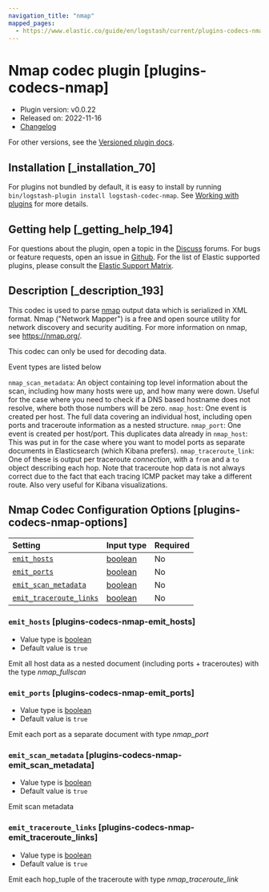 ```yaml
---
navigation_title: "nmap"
mapped_pages:
  - https://www.elastic.co/guide/en/logstash/current/plugins-codecs-nmap.html
---
```


# Nmap codec plugin [plugins-codecs-nmap]

* Plugin version: v0.0.22
* Released on: 2022-11-16
* [Changelog](https://github.com/logstash-plugins/logstash-codec-nmap/blob/v0.0.22/CHANGELOG.md)

For other versions, see the [Versioned plugin docs](https://www.elastic.co/guide/en/logstash-versioned-plugins/current/codec-nmap-index.html).

## Installation [_installation_70]

For plugins not bundled by default, it is easy to install by running `bin/logstash-plugin install logstash-codec-nmap`. See [Working with plugins](https://www.elastic.co/guide/en/logstash/8.18/working-with-plugins.html) for more details.

## Getting help [_getting_help_194]

For questions about the plugin, open a topic in the [Discuss](http://discuss.elastic.co) forums. For bugs or feature requests, open an issue in [Github](https://github.com/logstash-plugins/logstash-codec-nmap). For the list of Elastic supported plugins, please consult the [Elastic Support Matrix](https://www.elastic.co/support/matrix#logstash_plugins).

## Description [_description_193]

This codec is used to parse [nmap](https://nmap.org/) output data which is serialized in XML format. Nmap ("Network Mapper") is a free and open source utility for network discovery and security auditing. For more information on nmap, see <https://nmap.org/>.

This codec can only be used for decoding data.

Event types are listed below

`nmap_scan_metadata`: An object containing top level information about the scan, including how many hosts were up, and how many were down. Useful for the case where you need to check if a DNS based hostname does not resolve, where both those numbers will be zero. `nmap_host`: One event is created per host. The full data covering an individual host, including open ports and traceroute information as a nested structure. `nmap_port`: One event is created per host/port. This duplicates data already in `nmap_host`: This was put in for the case where you want to model ports as separate documents in Elasticsearch (which Kibana prefers). `nmap_traceroute_link`: One of these is output per traceroute *connection*, with a `from` and a `to` object describing each hop. Note that traceroute hop data is not always correct due to the fact that each tracing ICMP packet may take a different route. Also very useful for Kibana visualizations.

## Nmap Codec Configuration Options [plugins-codecs-nmap-options]

| Setting | Input type | Required |
| :- | :- | :- |
| [`emit_hosts`](plugins-codecs-nmap.md#plugins-codecs-nmap-emit_hosts) | [boolean](value-types.md#boolean) | No |
| [`emit_ports`](plugins-codecs-nmap.md#plugins-codecs-nmap-emit_ports) | [boolean](value-types.md#boolean) | No |
| [`emit_scan_metadata`](plugins-codecs-nmap.md#plugins-codecs-nmap-emit_scan_metadata) | [boolean](value-types.md#boolean) | No |
| [`emit_traceroute_links`](plugins-codecs-nmap.md#plugins-codecs-nmap-emit_traceroute_links) | [boolean](value-types.md#boolean) | No |

### `emit_hosts` [plugins-codecs-nmap-emit_hosts]

* Value type is [boolean](value-types.md#boolean)
* Default value is `true`

Emit all host data as a nested document (including ports + traceroutes) with the type *nmap\_fullscan*

### `emit_ports` [plugins-codecs-nmap-emit_ports]

* Value type is [boolean](value-types.md#boolean)
* Default value is `true`

Emit each port as a separate document with type *nmap\_port*

### `emit_scan_metadata` [plugins-codecs-nmap-emit_scan_metadata]

* Value type is [boolean](value-types.md#boolean)
* Default value is `true`

Emit scan metadata

### `emit_traceroute_links` [plugins-codecs-nmap-emit_traceroute_links]

* Value type is [boolean](value-types.md#boolean)
* Default value is `true`

Emit each hop\_tuple of the traceroute with type *nmap\_traceroute\_link*
